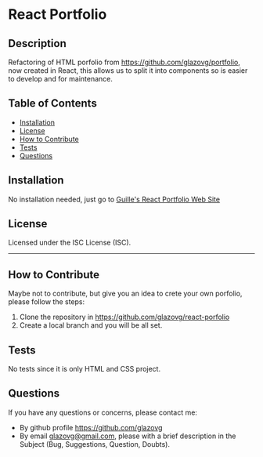 # React Portfolio
## Description
Refactoring of HTML porfolio from https://github.com/glazovg/portfolio, now created in React, this allows us to split it into components so is easier to develop and for maintenance.
    
## Table of Contents
        
- [Installation](#installation)
- [License](#license)
- [How to Contribute](#how-to-contribute)
- [Tests](#tests)
- [Questions](#questions)

<a name="installation"></a>
## Installation
No installation needed, just go to [Guille's React Portfolio Web Site](https://react-portfolio-guillermolazo.herokuapp.com/)

<a name="license"></a>
## License
Licensed under the ISC License (ISC).
    
---    
<a name="how-to-contribute"></a>
## How to Contribute
Maybe not to contribute, but give you an idea to crete your own porfolio, please follow the steps:
1. Clone the repository in https://github.com/glazovg/react-porfolio
2. Create a local branch and you will be all set.

<a name="tests"></a>
## Tests
No tests since it is only HTML and CSS project.

<a name="questions"></a>
## Questions
If you have any questions or concerns, please contact me:

- By github profile https://github.com/glazovg
- By email glazovg@gmail.com, please with a brief description in the Subject (Bug, Suggestions, Question, Doubts).
